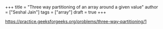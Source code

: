 +++
title = "Three way partitioning of an array around a given value"
author = ["Seshal Jain"]
tags = ["array"]
draft = true
+++

<https://practice.geeksforgeeks.org/problems/three-way-partitioning/1>
